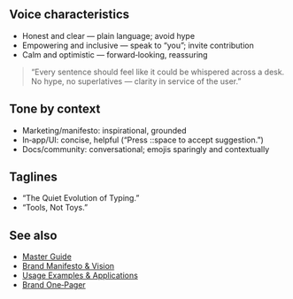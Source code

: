 <!--══════════════════════════════════════════════════
  ╔══════════════════════════════════════════════════════╗
  ║  ░  VOICE & TONE  ░░░░░░░░░░░░░░░░░░░░░░░░░░░░░░░░  ║
  ║                                                      ║
  ║  Knowledgeable yet humble language that empowers     ║
  ║  everyday tech users.                                ║
  ║                                                      ║
  ║                                                      ║
  ║                                                      ║
  ║                                                      ║
  ╚══════════════════════════════════════════════════════╝
    • WHAT ▸ Messaging principles and examples
    • WHY  ▸ Build trust and clarity through words
    • HOW  ▸ Calibrated tone by context
-->

## Voice characteristics

- Honest and clear — plain language; avoid hype
- Empowering and inclusive — speak to “you”; invite contribution
- Calm and optimistic — forward‑looking, reassuring

> “Every sentence should feel like it could be whispered across a desk.
> No hype, no superlatives — clarity in service of the user.”

## Tone by context

- Marketing/manifesto: inspirational, grounded
- In‑app/UI: concise, helpful (“Press ::space to accept suggestion.”)
- Docs/community: conversational; emojis sparingly and contextually

## Taglines

- “The Quiet Evolution of Typing.”
- “Tools, Not Toys.”

## See also

- [Master Guide](../guide/brand-style-guide.md)
- [Brand Manifesto & Vision](./manifesto.md)
- [Usage Examples & Applications](./usage-examples.md)
- [Brand One‑Pager](../guide/brand-one-pager.md)

<!-- DOC META: VERSION=1.0 | UPDATED=2025-09-17T20:46:38Z -->
